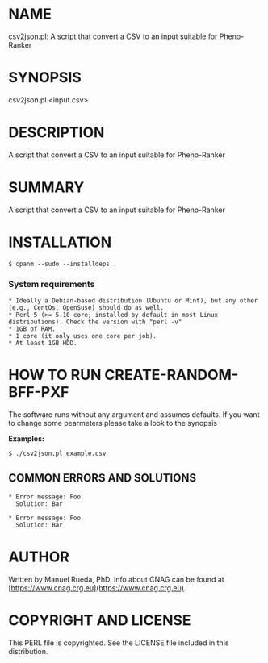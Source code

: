 # NAME

csv2json.pl: A script that convert a CSV to an input suitable for Pheno-Ranker

# SYNOPSIS

csv2json.pl &lt;input.csv>

# DESCRIPTION

A script that convert a CSV to an input suitable for Pheno-Ranker

# SUMMARY

A script that convert a CSV to an input suitable for Pheno-Ranker

# INSTALLATION

    $ cpanm --sudo --installdeps .

### System requirements

    * Ideally a Debian-based distribution (Ubuntu or Mint), but any other (e.g., CentOs, OpenSuse) should do as well.
    * Perl 5 (>= 5.10 core; installed by default in most Linux distributions). Check the version with "perl -v"
    * 1GB of RAM.
    * 1 core (it only uses one core per job).
    * At least 1GB HDD.

# HOW TO RUN CREATE-RANDOM-BFF-PXF

The software runs without any argument and assumes defaults. If you want to change some pearmeters please take a look to the synopsis

**Examples:**

    $ ./csv2json.pl example.csv

## COMMON ERRORS AND SOLUTIONS

    * Error message: Foo
      Solution: Bar

    * Error message: Foo
      Solution: Bar

# AUTHOR 

Written by Manuel Rueda, PhD. Info about CNAG can be found at [https://www.cnag.crg.eu](https://www.cnag.crg.eu).

# COPYRIGHT AND LICENSE

This PERL file is copyrighted. See the LICENSE file included in this distribution.
